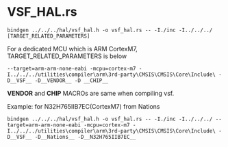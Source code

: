# VSF_HAL.rs

```shell
bindgen ../../../hal/vsf_hal.h -o vsf_hal.rs -- -I./inc -I../../../ [TARGET_RELATED_PARAMETERS]
```

For a dedicated MCU which is ARM CortexM7, TARGET_RELATED_PARAMETERS is below

```shell
--target=arm-arm-none-eabi -mcpu=cortex-m7 -I../../../utilities\compiler\arm\3rd-party\CMSIS\CMSIS\Core\Include\ -D__VSF__ -D__VENDOR__ -D __CHIP__
```

__VENDOR__ and __CHIP__ MACROs are same when compiling vsf.


Example: for N32H765IIB7EC(CortexM7) from Nations

```shell
bindgen ../../../hal/vsf_hal.h -o vsf_hal.rs -- -I./inc -I../../../ --target=arm-arm-none-eabi -mcpu=cortex-m7 -I../../../utilities\compiler\arm\3rd-party\CMSIS\CMSIS\Core\Include\ -D__VSF__ -D__Nations__ -D__N32H765IIB7EC__
```
